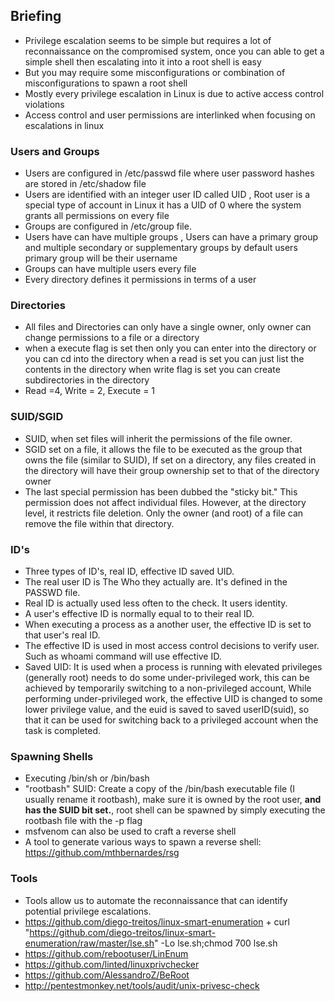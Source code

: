 ## Briefing
+ Privilege escalation seems to be simple but requires a lot of reconnaissance on the compromised system, once you can able to get a simple shell then escalating into it into a root shell is easy  
+ But you may require some misconfigurations or combination of misconfigurations to spawn a root shell 
+ Mostly every privilege escalation in Linux is due to active access control violations  
+ Access control and user permissions are interlinked when focusing on escalations in linux 
 ### Users and Groups
+ Users are configured in /etc/passwd file where user password hashes are stored in /etc/shadow file 
+ Users are identified with an integer user ID called UID , Root user is a special type of account in Linux it has a UID of 0 where the system grants all permissions on every file 
+ Groups are configured in /etc/group file.
+ Users have can have multiple groups , Users can have a primary group and multiple secondary or supplementary groups by default users primary group will be their username 
+ Groups can have multiple users every file 
+ Every directory defines it permissions in terms of a user 
### Directories
+ All files and Directories can only have a single owner, only owner can change permissions to a file or a directory 
+ when a execute flag is set then only you can enter into the directory or you can cd into the directory when a read is set you can just list the contents in the directory when write flag is set you can create subdirectories in the directory 
+ Read =4, Write = 2, Execute = 1 
### SUID/SGID
+ SUID, when set files will inherit the permissions of the file owner.  
+ SGID set on a file, it allows the file to be executed as the group that owns the file (similar to SUID), If set on a directory, any files created in the directory will have their group ownership set to that of the directory owner
+ The last special permission has been dubbed the "sticky bit." This permission does not affect individual files. However, at the directory level, it restricts file deletion. Only the owner (and root) of a file can remove the file within that directory.

### ID's
+ Three types of ID's, real ID, effective ID saved UID.  
+ The real user ID is The Who they actually are. It's defined in the PASSWD file.  
+ Real ID is actually used less often to the check. It users identity.  
+ A user's effective ID is normally equal to to their real ID.  
+ When executing a process as a another user, the effective ID is set to that user's real ID.  
+ The effective ID is used in most access control decisions to verify user. Such as whoami  command will use effective ID.  
+ Saved UID: It is used when a process is running with elevated privileges (generally root) needs to do some under-privileged work, this can be achieved by temporarily switching to a non-privileged account, While performing under-privileged work, the effective UID is changed to some lower privilege value, and the euid is saved to saved userID(suid), so that it can be used for switching back to a privileged account when the task is completed. 

### Spawning Shells
+ Executing /bin/sh or /bin/bash
+ "rootbash" SUID: Create a copy of the /bin/bash executable file (I usually rename it rootbash), make sure it is owned by the root user, **and has the SUID bit set.**, root shell can be spawned by simply executing the rootbash file with the -p flag
+ msfvenom can also be used to craft a reverse shell
+ A tool to generate various ways to spawn a reverse shell: https://github.com/mthbernardes/rsg
### Tools
+ Tools allow us to automate the reconnaissance that can identify potential privilege escalations.
+ https://github.com/diego-treitos/linux-smart-enumeration 
        + curl "https://github.com/diego-treitos/linux-smart-enumeration/raw/master/lse.sh" -Lo lse.sh;chmod 700 lse.sh
+ https://github.com/rebootuser/LinEnum
+ https://github.com/linted/linuxprivchecker
+ https://github.com/AlessandroZ/BeRoot
+ http://pentestmonkey.net/tools/audit/unix-privesc-check

 
